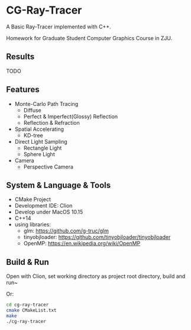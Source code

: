 # CG-Ray-Tracer

A Basic Ray-Tracer implemented with C++.

Homework for Graduate Student Computer Graphics Course in ZJU.

## Results

TODO

## Features

* Monte-Carlo Path Tracing
    * Diffuse
    * Perfect & Imperfect(Glossy) Reflection
    * Reflection & Refraction
* Spatial Accelerating
    * KD-tree
* Direct Light Sampling
    * Rectangle Light
    * Sphere Light
* Camera
    * Perspective Camera

## System & Language & Tools

* CMake Project
* Development IDE: Clion
* Develop under MacOS 10.15
* C++14
* using libraries:
    * glm: https://github.com/g-truc/glm
    * tinyobjloader: https://github.com/tinyobjloader/tinyobjloader
    * OpenMP: https://en.wikipedia.org/wiki/OpenMP

## Build & Run

Open with Clion, set working directory as project root directory, build and run~

Or:

```bash
cd cg-ray-tracer
cmake CMakeList.txt
make
./cg-ray-tracer
```
